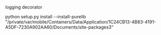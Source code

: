 logging decorator

python setup.py install  --install-purelib "/private/var/mobile/Containers/Data/Application/1C24CB13-4B83-4191-A5DF-7230A902AA60/Documents/site-packages3" 
